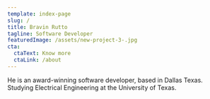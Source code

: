 ```yaml
---
template: index-page
slug: /
title: Bravin Rutto
tagline: Software Developer
featuredImage: /assets/new-project-3-.jpg
cta:
  ctaText: Know more
  ctaLink: /about
---
```

He is an award-winning software developer, based in Dallas Texas. Studying Electrical Engineering at the University of Texas.